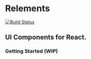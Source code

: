 # Relements

[![Build Status](https://travis-ci.com/pagrawl3/relements.svg?token=rergqhB6eJSbetzoHGCs&branch=master)](https://travis-ci.com/pagrawl3/relements)

## UI Components for React.

### Getting Started (WIP)
